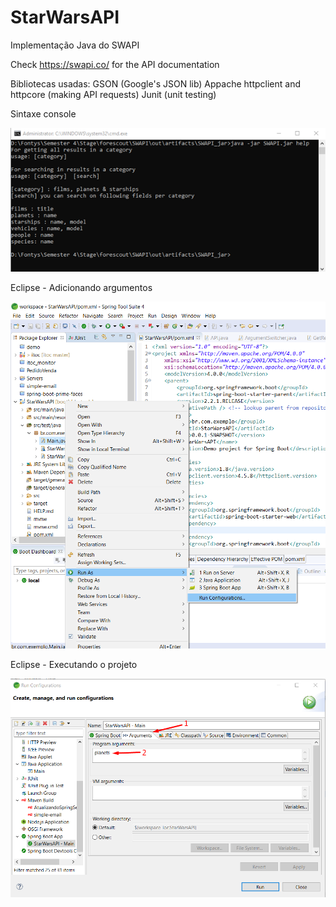 # StarWarsAPI
Implementação Java do SWAPI

Check https://swapi.co/ for the API documentation

Bibliotecas usadas:
  GSON (Google's JSON lib)
  Appache httpclient and httpcore (making API requests)
  Junit (unit testing)

Sintaxe console

![console summary](img/console.png)

Eclipse - Adicionando argumentos

![console summary](img/img01.png)

Eclipse - Executando o projeto

![console summary](img/img02.png)